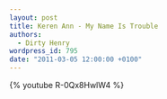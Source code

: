 ```yaml
---
layout: post
title: Keren Ann - My Name Is Trouble
authors:
  - Dirty Henry
wordpress_id: 795
date: "2011-03-05 12:00:00 +0100"
---
```


{% youtube R-0Qx8HwlW4 %}
